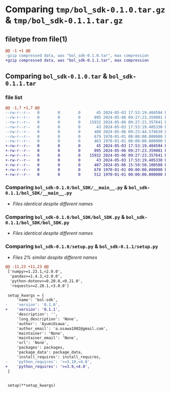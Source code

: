 # Comparing `tmp/bol_sdk-0.1.0.tar.gz` & `tmp/bol_sdk-0.1.1.tar.gz`

## filetype from file(1)

```diff
@@ -1 +1 @@
-gzip compressed data, was "bol_sdk-0.1.0.tar", max compression
+gzip compressed data, was "bol_sdk-0.1.1.tar", max compression
```

## Comparing `bol_sdk-0.1.0.tar` & `bol_sdk-0.1.1.tar`

### file list

```diff
@@ -1,7 +1,7 @@
--rw-r--r--   0        0        0       45 2024-05-03 17:53:19.404594 bol_sdk-0.1.0/bol_SDK/__init__.py
--rw-r--r--   0        0        0      895 2024-05-06 09:27:23.359081 bol_sdk-0.1.0/bol_SDK/__main__.py
--rw-r--r--   0        0        0    15932 2024-05-06 09:27:23.357641 bol_sdk-0.1.0/bol_SDK/bol_SDK.py
--rw-r--r--   0        0        0       43 2024-05-03 17:53:19.405330 bol_sdk-0.1.0/bol_SDK/constants.py
--rw-r--r--   0        0        0      408 2024-05-06 09:23:44.574639 bol_sdk-0.1.0/pyproject.toml
--rw-r--r--   0        0        0      679 1970-01-01 00:00:00.000000 bol_sdk-0.1.0/setup.py
--rw-r--r--   0        0        0      463 1970-01-01 00:00:00.000000 bol_sdk-0.1.0/PKG-INFO
+-rw-r--r--   0        0        0       45 2024-05-03 17:53:19.404594 bol_sdk-0.1.1/bol_SDK/__init__.py
+-rw-r--r--   0        0        0      895 2024-05-06 09:27:23.359081 bol_sdk-0.1.1/bol_SDK/__main__.py
+-rw-r--r--   0        0        0    15932 2024-05-06 09:27:23.357641 bol_sdk-0.1.1/bol_SDK/bol_SDK.py
+-rw-r--r--   0        0        0       43 2024-05-03 17:53:19.405330 bol_sdk-0.1.1/bol_SDK/constants.py
+-rw-r--r--   0        0        0      407 2024-05-06 15:59:50.100580 bol_sdk-0.1.1/pyproject.toml
+-rw-r--r--   0        0        0      678 1970-01-01 00:00:00.000000 bol_sdk-0.1.1/setup.py
+-rw-r--r--   0        0        0      512 1970-01-01 00:00:00.000000 bol_sdk-0.1.1/PKG-INFO
```

### Comparing `bol_sdk-0.1.0/bol_SDK/__main__.py` & `bol_sdk-0.1.1/bol_SDK/__main__.py`

 * *Files identical despite different names*

### Comparing `bol_sdk-0.1.0/bol_SDK/bol_SDK.py` & `bol_sdk-0.1.1/bol_SDK/bol_SDK.py`

 * *Files identical despite different names*

### Comparing `bol_sdk-0.1.0/setup.py` & `bol_sdk-0.1.1/setup.py`

 * *Files 2% similar despite different names*

```diff
@@ -11,23 +11,23 @@
 ['numpy>=1.23.1,<2.0.0',
  'pandas>=1.4.3,<2.0.0',
  'python-dotenv>=0.20.0,<0.21.0',
  'requests>=2.28.1,<3.0.0']
 
 setup_kwargs = {
     'name': 'bol-sdk',
-    'version': '0.1.0',
+    'version': '0.1.1',
     'description': '',
     'long_description': 'None',
     'author': 'AyumiOsawa',
     'author_email': 'a.osawa1002@gmail.com',
     'maintainer': 'None',
     'maintainer_email': 'None',
     'url': 'None',
     'packages': packages,
     'package_data': package_data,
     'install_requires': install_requires,
-    'python_requires': '>=3.10,<4.0',
+    'python_requires': '>=3.9,<4.0',
 }
 
 
 setup(**setup_kwargs)
```

